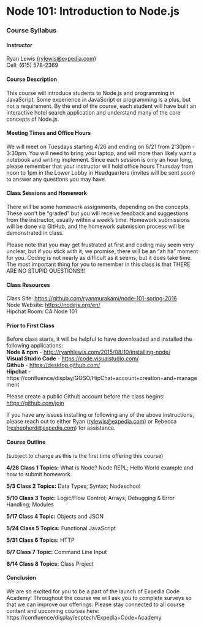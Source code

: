 # Node 101: Introduction to Node.js
### Course Syllabus

#### Instructor
Ryan Lewis (rylewis@expedia.com)  
Cell: (615) 578-2369

#### Course Description
This course will introduce students to Node.js and programming in JavaScript. Some experience in JavaScript or programming is a plus, but not a requirement. By the end of the course, each student will have built an interactive hotel search application and understand many of the core concepts of Node.js.
 
#### Meeting Times and Office Hours
We will meet on Tuesdays starting 4/26 and ending on 6/21 from 2:30pm - 3:30pm. You will need to bring your laptop, and will more than likely want a notebook and writing implement. Since each session is only an hour long, please remember that your instructor will hold office hours Thursday from noon to 1pm in the Lower Lobby in Headquarters (invites will be sent soon) to answer any questions you may have.
 
#### Class Sessions and Homework
There will be some homework assignments, depending on the concepts. These won’t be “graded” but you will receive feedback and suggestions from the instructor, usually within a week’s time. Homework submissions will be done via GitHub, and the homework submission process will be demonstrated in class.

Please note that you may get frustrated at first and coding may seem very unclear, but if you stick with it, we promise, there will be an “ah ha” moment for you. Coding is not nearly as difficult as it seems, but it does take time. The most important thing for you to remember in this class is that THERE ARE NO STUPID QUESTIONS!!!

#### Class Resources
Class Site: https://github.com/ryanmurakami/node-101-spring-2016  
Node Website: https://nodejs.org/en/  
Hipchat Room: CA Node 101  
 
#### Prior to First Class
Before class starts, it will be helpful to have downloaded and installed the following applications:  
**Node & npm** - http://ryanhlewis.com/2015/08/10/installing-node/  
**Visual Studio Code** - https://code.visualstudio.com/  
**Github** - https://desktop.github.com/  
**Hipchat** - https://confluence/display/GOSO/HipChat+account+creation+and+management  

Please create a public Github account before the class begins: https://github.com/join


If you have any issues installing or following any of the above instructions, please reach out to either Ryan (rylewis@expedia.com) or Rebecca (reshepherd@expedia.com) for assistance.
 
#### Course Outline 
(subject to change as this is the first time offering this course)
 
**4/26 Class 1 Topics:** What is Node? Node REPL; Hello World example and how to submit homework.
 
**5/3 Class 2 Topics:** Data Types; Syntax; Nodeschool
 
**5/10 Class 3 Topic:** Logic/Flow Control; Arrays; Debugging & Error Handling; Modules
 
**5/17 Class 4 Topic:** Objects and JSON
 
**5/24 Class 5 Topics:** Functional JavaScript 
 
**5/31 Class 6 Topics:** HTTP
 
**6/7 Class 7 Topic:** Command Line Input
 
**6/14 Class 8 Topics:** Class Project
 
 
#### Conclusion
We are so excited for you to be a part of the launch of Expedia Code Academy! Throughout the course we will ask you to complete surveys so that we can improve our offerings. Please stay connected to all course content and upcoming courses here: https://confluence/display/ecptech/Expedia+Code+Academy


